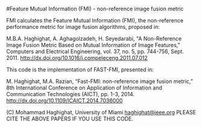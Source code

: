 #Feature Mutual Information (FMI) - non-reference image fusion metric

FMI calculates the Feature Mutual Information (FMI), the non-reference performance metric for image fusion algorithms, proposed in: 

M.B.A. Haghighat, A. Aghagolzadeh, H. Seyedarabi, "A Non-Reference Image Fusion Metric Based on Mutual Information of Image Features," Computers and Electrical Engineering, vol. 37, no. 5, pp. 744-756, Sept. 2011. 
http://dx.doi.org/10.1016/j.compeleceng.2011.07.012 

This code is the implementation of FAST-FMI, presented in: 

M. Haghighat, M.A. Razian, “Fast-FMI: non-reference image fusion metric,” 8th International Conference on Application of Information and Communication Technologies (AICT), pp. 1-3, 2014.
http://dx.doi.org/10.1109/ICAICT.2014.7036000

(C) Mohammad Haghighat, University of Miami 
    haghighat@ieee.org 
    PLEASE CITE THE ABOVE PAPERS IF YOU USE THIS CODE.
